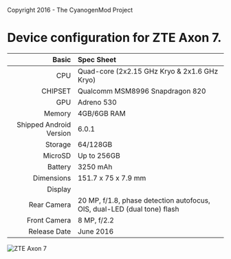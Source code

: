 Copyright 2016 - The CyanogenMod Project

Device configuration for ZTE Axon 7.
=====================================

Basic   | Spec Sheet
-------:|:-------------------------
CPU     | Quad-core (2x2.15 GHz Kryo & 2x1.6 GHz Kryo)
CHIPSET | Qualcomm MSM8996 Snapdragon 820
GPU     | Adreno 530
Memory  |4GB/6GB RAM
Shipped Android Version | 6.0.1
Storage | 64/128GB
MicroSD | Up to 256GB
Battery | 3250 mAh
Dimensions | 151.7 x 75 x 7.9 mm
Display | 
Rear Camera  | 20 MP, f/1.8, phase detection autofocus, OIS, dual-LED (dual tone) flash
Front Camera | 8 MP, f/2.2
Release Date | June 2016


![ZTE Axon 7](https://d28dq596ebml6z.cloudfront.net/media/wysiwyg/Axon7/phone1x_home_2.png "ZTE Axon 7")
